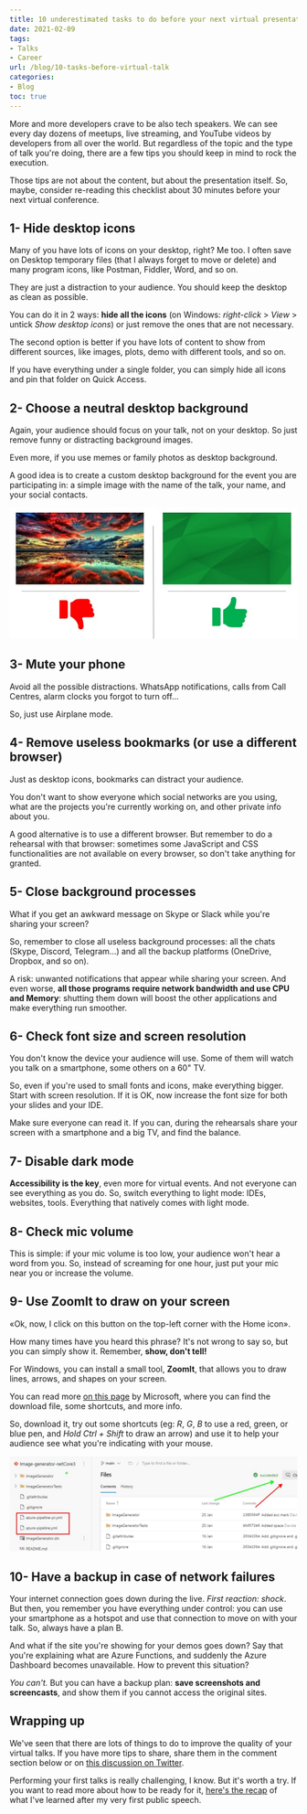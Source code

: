 ```yaml
---
title: 10 underestimated tasks to do before your next virtual presentation
date: 2021-02-09
tags:
- Talks
- Career
url: /blog/10-tasks-before-virtual-talk
categories:
- Blog
toc: true
---
```


More and more developers crave to be also tech speakers. We can see every day dozens of meetups, live streaming, and YouTube videos by developers from all over the world. But regardless of the topic and the type of talk you're doing, there are a few tips you should keep in mind to rock the execution.

Those tips are not about the content, but about the presentation itself. So, maybe, consider re-reading this checklist about 30 minutes before your next virtual conference.

## 1- Hide desktop icons

Many of you have lots of icons on your desktop, right? Me too. I often save on Desktop temporary files (that I always forget to move or delete) and many program icons, like Postman, Fiddler, Word, and so on.

They are just a distraction to your audience. You should keep the desktop as clean as possible.

You can do it in 2 ways: **hide all the icons** (on Windows: _right-click_ > _View_ > untick _Show desktop icons_) or just remove the ones that are not necessary.

The second option is better if you have lots of content to show from different sources, like images, plots, demo with different tools, and so on.

If you have everything under a single folder, you can simply hide all icons and pin that folder on Quick Access.

## 2- Choose a neutral desktop background

Again, your audience should focus on your talk, not on your desktop. So just remove funny or distracting background images.

Even more, if you use memes or family photos as desktop background.

A good idea is to create a custom desktop background for the event you are participating in: a simple image with the name of the talk, your name, and your social contacts.

![A messy background is cool, but distracts the audience](./desktop-backgrounds.jpg)

## 3- Mute your phone

Avoid all the possible distractions. WhatsApp notifications, calls from Call Centres, alarm clocks you forgot to turn off...

So, just use Airplane mode.

## 4- Remove useless bookmarks (or use a different browser)

Just as desktop icons, bookmarks can distract your audience.

You don't want to show everyone which social networks are you using, what are the projects you're currently working on, and other private info about you.

A good alternative is to use a different browser. But remember to do a rehearsal with that browser: sometimes some JavaScript and CSS functionalities are not available on every browser, so don't take anything for granted.

## 5- Close background processes

What if you get an awkward message on Skype or Slack while you're sharing your screen?

So, remember to close all useless background processes: all the chats (Skype, Discord, Telegram...) and all the backup platforms (OneDrive, Dropbox, and so on).

A risk: unwanted notifications that appear while sharing your screen. And even worse, **all those programs require network bandwidth and use CPU and Memory**: shutting them down will boost the other applications and make everything run smoother.

## 6- Check font size and screen resolution

You don't know the device your audience will use. Some of them will watch you talk on a smartphone, some others on a 60" TV.

So, even if you're used to small fonts and icons, make everything bigger. Start with screen resolution. If it is OK, now increase the font size for both your slides and your IDE.

Make sure everyone can read it. If you can, during the rehearsals share your screen with a smartphone and a big TV, and find the balance.

## 7- Disable dark mode

**Accessibility is the key**, even more for virtual events. And not everyone can see everything as you do. So, switch everything to light mode: IDEs, websites, tools. Everything that natively comes with light mode.

## 8- Check mic volume

This is simple: if your mic volume is too low, your audience won't hear a word from you. So, instead of screaming for one hour, just put your mic near you or increase the volume.

## 9- Use ZoomIt to draw on your screen

«Ok, now, I click on this button on the top-left corner with the Home icon».

How many times have you heard this phrase? It's not wrong to say so, but you can simply show it. Remember, **show, don't tell!**

For Windows, you can install a small tool, **ZoomIt**, that allows you to draw lines, arrows, and shapes on your screen.

You can read more [on this page](https://docs.microsoft.com/en-gb/sysinternals/downloads/zoomit) by Microsoft, where you can find the download file, some shortcuts, and more info.

So, download it, try out some shortcuts (eg: _R_, _G_, _B_ to use a red, green, or blue pen, and _Hold Ctrl + Shift_ to draw an arrow) and use it to help your audience see what you're indicating with your mouse.

![With ZoomIt you can draw lines and rectangles on your screen](./zoomit.jpg)

## 10- Have a backup in case of network failures

Your internet connection goes down during the live. _First reaction: shock_. But then, you remember you have everything under control: you can use your smartphone as a hotspot and use that connection to move on with your talk. So, always have a plan B.

And what if the site you're showing for your demos goes down? Say that you're explaining what are Azure Functions, and suddenly the Azure Dashboard becomes unavailable. How to prevent this situation?

_You can't._ But you can have a backup plan: **save screenshots and screencasts**, and show them if you cannot access the original sites.

## Wrapping up

We've seen that there are lots of things to do to improve the quality of your virtual talks. If you have more tips to share, share them in the comment section below or on [this discussion on Twitter](https://twitter.com/BelloneDavide/status/1354080402659553288).

Performing your first talks is really challenging, I know. But it's worth a try. If you want to read more about how to be ready for it, [here's the recap](https://www.code4it.dev/blog/thoughts-after-my-first-public-speech) of what I've learned after my very first public speech.
